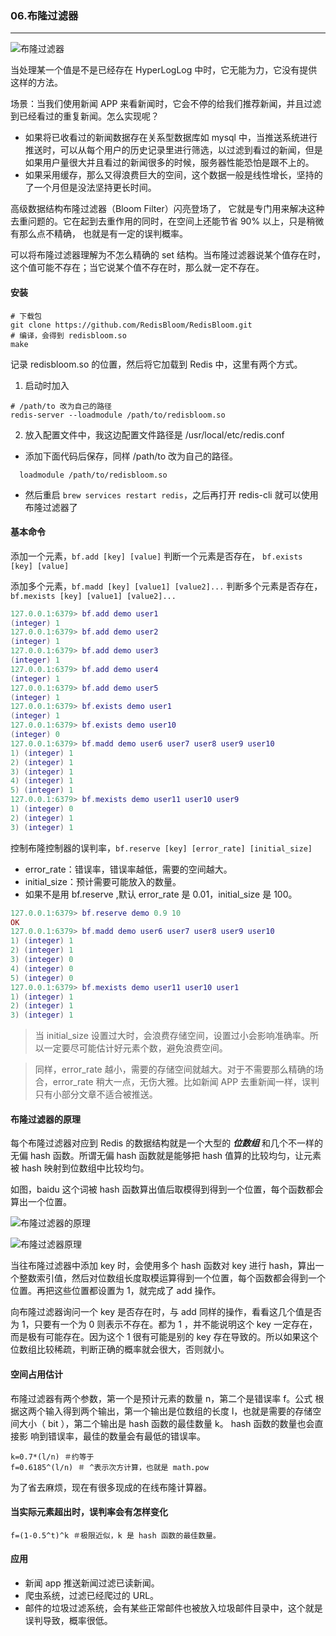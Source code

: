 ### 06.布隆过滤器
---
![布隆过滤器](https://i.loli.net/2019/10/18/etK9h32EMIzjLwo.jpg)

当处理某一个值是不是已经存在 HyperLogLog 中时，它无能为力，它没有提供这样的方法。

场景：当我们使用新闻 APP 来看新闻时，它会不停的给我们推荐新闻，并且过滤到已经看过的重复新闻。怎么实现呢？
* 如果将已收看过的新闻数据存在关系型数据库如 mysql 中，当推送系统进行推送时，可以从每个用户的历史记录里进行筛选，以过滤到看过的新闻，但是如果用户量很大并且看过的新闻很多的时候，服务器性能恐怕是跟不上的。
* 如果采用缓存，那么又得浪费巨大的空间，这个数据一般是线性增长，坚持的了一个月但是没法坚持更长时间。

高级数据结构布隆过滤器（Bloom Filter）闪亮登场了， 它就是专门用来解决这种去重问题的。它在起到去重作用的同时，在空间上还能节省 90% 以上，只是稍微有那么点不精确， 也就是有一定的误判概率。

可以将布隆过滤器理解为不怎么精确的 set 结构。当布隆过滤器说某个值存在时，这个值可能不存在；当它说某个值不存在时，那么就一定不存在。

#### 安装

```shell
# 下载包
git clone https://github.com/RedisBloom/RedisBloom.git
# 编译，会得到 redisbloom.so 
make
```
记录 redisbloom.so 的位置，然后将它加载到 Redis 中，这里有两个方式。
1. 启动时加入
  ```shell
  # /path/to 改为自己的路径
  redis-server --loadmodule /path/to/redisbloom.so
  ```
2. 放入配置文件中，我这边配置文件路径是 /usr/local/etc/redis.conf
  * 添加下面代码后保存，同样 /path/to 改为自己的路径。
  ```text
    loadmodule /path/to/redisbloom.so
  ```
  * 然后重启 `brew services restart redis`，之后再打开 redis-cli 就可以使用布隆过滤器了
  

#### 基本命令
添加一个元素，`bf.add [key] [value]`
判断一个元素是否存在， `bf.exists [key] [value]`

添加多个元素，`bf.madd [key] [value1] [value2]...`
判断多个元素是否存在，`bf.mexists [key] [value1] [value2]...`

```lua
127.0.0.1:6379> bf.add demo user1
(integer) 1
127.0.0.1:6379> bf.add demo user2
(integer) 1
127.0.0.1:6379> bf.add demo user3
(integer) 1
127.0.0.1:6379> bf.add demo user4
(integer) 1
127.0.0.1:6379> bf.add demo user5
(integer) 1
127.0.0.1:6379> bf.exists demo user1
(integer) 1
127.0.0.1:6379> bf.exists demo user10
(integer) 0
127.0.0.1:6379> bf.madd demo user6 user7 user8 user9 user10
1) (integer) 1
2) (integer) 1
3) (integer) 1
4) (integer) 1
5) (integer) 1
127.0.0.1:6379> bf.mexists demo user11 user10 user9
1) (integer) 0
2) (integer) 1
3) (integer) 1
```

控制布隆控制器的误判率，`bf.reserve [key] [error_rate] [initial_size]`
* error_rate：错误率，错误率越低，需要的空间越大。
* initial_size：预计需要可能放入的数量。
* 如果不是用 bf.reserve ,默认 error_rate 是 0.01，initial_size 是 100。

```lua
127.0.0.1:6379> bf.reserve demo 0.9 10
OK
127.0.0.1:6379> bf.madd demo user6 user7 user8 user9 user10
1) (integer) 1
2) (integer) 1
3) (integer) 0
4) (integer) 0
5) (integer) 0
127.0.0.1:6379> bf.mexists demo user11 user10 user1
1) (integer) 1
2) (integer) 1
3) (integer) 1 
```

> 当 initial_size 设置过大时，会浪费存储空间，设置过小会影响准确率。所以一定要尽可能估计好元素个数，避免浪费空间。

> 同样，error_rate 越小，需要的存储空间就越大。对于不需要那么精确的场合，error_rate 稍大一点，无伤大雅。比如新闻 APP 去重新闻一样，误判只有小部分文章不适合被推送。


#### 布隆过滤器的原理
每个布隆过滤器对应到 Redis 的数据结构就是一个大型的 ***位数组*** 和几个不一样的无偏 hash 函数。所谓无偏 hash 函数就是能够把 hash 值算的比较均匀，让元素被 hash 映射到位数组中比较均匀。

如图，baidu 这个词被 hash 函数算出值后取模得到得到一个位置，每个函数都会算出一个位置。

![布隆过滤器的原理](https://i.loli.net/2019/10/18/kPbzJxD83vldKAm.jpg)


![布隆过滤器原理](https://i.loli.net/2019/10/18/GnChwVQ52bcJR7z.jpg)

当往布隆过滤器中添加 key 时，会使用多个 hash 函数对 key 进行 hash，算出一个整数索引值，然后对位数组长度取模运算得到一个位置，每个函数都会得到一个位置。再把这些位置都设置为 1，就完成了 add 操作。

向布隆过滤器询问一个 key 是否存在时，与 add 同样的操作，看看这几个值是否为 1，只要有一个为 0 则表示不存在。都为 1 ，并不能说明这个 key 一定存在，而是极有可能存在。因为这个 1 很有可能是别的 key 存在导致的。所以如果这个位数组比较稀疏，判断正确的概率就会很大，否则就小。

#### 空间占用估计
布隆过滤器有两个参数，第一个是预计元素的数量 n，第二个是错误率 f。公式 根据这两个输入得到两个输出，第一个输出是位数组的长度 l，也就是需要的存储空 间大小（ bit ），第二个输出是 hash 函数的最佳数量 k。 hash 函数的数量也会直接影 响到错误率，最佳的数量会有最低的错误率。
```
k=0.7*(l/n) ＃约等于
f=0.6185^(l/n) ＃ ^表示次方计算，也就是 math.pow
```
为了省去麻烦，现在有很多现成的在线布隆计算器。

#### 当实际元素超出时，误判率会有怎样变化

```
f=(1-0.5^t)^k ＃极限近似，k 是 hash 函数的最佳数量。
```


#### 应用
* 新闻 app 推送新闻过滤已读新闻。
* 爬虫系统，过滤已经爬过的 URL。
* 邮件的垃圾过滤系统，会有某些正常邮件也被放入垃圾邮件目录中，这个就是误判导致，概率很低。